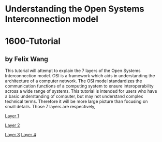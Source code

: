 # Understanding the Open Systems Interconnection model
# 1600-Tutorial
## by Felix Wang

This tutorial will attempt to explain the 7 layers of the Open Systems Interconnection model. OSI is a framework which aids in understanding the architecture of a computer network. The OSI model standardizes the communication functions of a computing system to ensure interoperability across a wide range of systems. This tutorial is intended for users who have a basic understanding of computer, but may not understand complex technical terms. Therefore it will be more large picture than focusing on small details.  Those 7 layers are respectively, 

[Layer 1](Layer1.md)

[Layer 2](Layer2.md)

[Layer 3](Layer3.md)
[Layer 4](Layer4.md)
